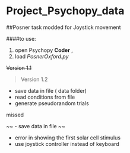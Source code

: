 # Project_Psychopy_data


##Posner task modded for Joystick movement


####to use:

1) open Psychopy **Coder** ,
2) load *PosnerOxford.py*



~~Version 1.1~~ 



> Version 1.2

+ save data in file ( data folder)
+ read conditions from file
+ generate pseudorandom trials

missed 

~~ - save data in file ~~
- error in showing the first solar cell stimulus 
- use joystick controller instead of keyboard 
